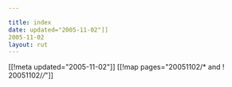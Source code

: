 ```yaml
---

title: index
date: updated="2005-11-02"]]
2005-11-02
layout: rut
---
```


[[!meta updated="2005-11-02"]]
[[!map pages="20051102/* and ! 20051102/*/*"]]
